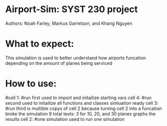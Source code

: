 # Airport-Sim: SYST 230 project
Authors:
Noah Farley, Markus Garretson, and Khang Nguyen

# What to expect:
This simulation is used to better understand how airports funcation depending on the amount of planes being serviced

# How to use:
#cell 1: #run first
    used to import and initailize starting vars
cell 4: #run second
    used to initailize all functions and classes
simluation ready
cell 3: #run third
    is multible copys of cell 2 because turning cell 2 into a funcation broke the simulation
    9 total tests: 3 for 10, 20, and 30 planes
    graphs the results
cell 2: #one simulation
    used to run one simulation
